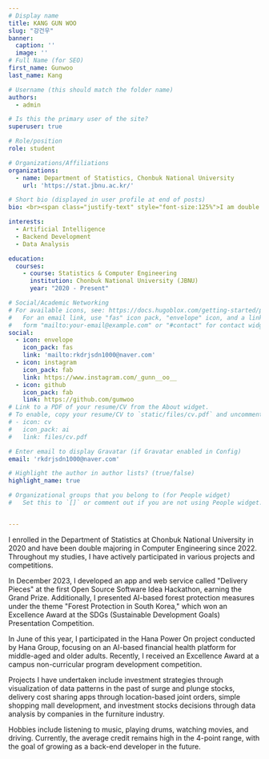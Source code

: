 ```yaml
---
# Display name
title: KANG GUN WOO
slug: "강건우"
banner:
  caption: ''
  image: ''
# Full Name (for SEO)
first_name: Gunwoo
last_name: Kang

# Username (this should match the folder name)
authors:
  - admin

# Is this the primary user of the site?
superuser: true

# Role/position
role: student

# Organizations/Affiliations
organizations:
  - name: Department of Statistics, Chonbuk National University
    url: 'https://stat.jbnu.ac.kr/'

# Short bio (displayed in user profile at end of posts)
bio: <br><span class="justify-text" style="font-size:125%">I am double majoring in Statistics and Computer Engineering at Chonbuk National University.<br> Currently, my grades are in the 4-point range, focusing my studies on data analysis, programming, algorithms, and databases.<br>Through this, I am building a foundation in backend development and artificial intelligence.<br>I have experience conducting securities data analysis and web development projects using Python, R, and JavaScript.</span>

interests:
  - Artificial Intelligence
  - Backend Development
  - Data Analysis

education:
  courses:
    - course: Statistics & Computer Engineering
      institution: Chonbuk National University (JBNU)
      year: "2020 - Present"

# Social/Academic Networking
# For available icons, see: https://docs.hugoblox.com/getting-started/page-builder/#icons
#   For an email link, use "fas" icon pack, "envelope" icon, and a link in the
#   form "mailto:your-email@example.com" or "#contact" for contact widget.
social:
  - icon: envelope
    icon_pack: fas
    link: 'mailto:rkdrjsdn1000@naver.com'
  - icon: instagram
    icon_pack: fab
    link: https://www.instagram.com/_gunn__oo__
  - icon: github
    icon_pack: fab
    link: https://github.com/gumwoo
# Link to a PDF of your resume/CV from the About widget.
# To enable, copy your resume/CV to `static/files/cv.pdf` and uncomment the lines below.
# - icon: cv
#   icon_pack: ai
#   link: files/cv.pdf

# Enter email to display Gravatar (if Gravatar enabled in Config)
email: 'rkdrjsdn1000@naver.com'

# Highlight the author in author lists? (true/false)
highlight_name: true

# Organizational groups that you belong to (for People widget)
#   Set this to `[]` or comment out if you are not using People widget.


---
```


<span class="justify-text">I enrolled in the Department of Statistics at Chonbuk National University in 2020 and have been double majoring in Computer Engineering since 2022. Throughout my studies, I have actively participated in various projects and competitions.

In December 2023, I developed an app and web service called "Delivery Pieces" at the first Open Source Software Idea Hackathon, earning the Grand Prize. Additionally, I presented AI-based forest protection measures under the theme "Forest Protection in South Korea," which won an Excellence Award at the SDGs (Sustainable Development Goals) Presentation Competition.

In June of this year, I participated in the Hana Power On project conducted by Hana Group, focusing on an AI-based financial health platform for middle-aged and older adults. Recently, I received an Excellence Award at a campus non-curricular program development competition.

Projects I have undertaken include investment strategies through visualization of data patterns in the past of surge and plunge stocks, delivery cost sharing apps through location-based joint orders, simple shopping mall development, and investment stocks decisions through data analysis by companies in the furniture industry.

Hobbies include listening to music, playing drums, watching movies, and driving. Currently, the average credit remains high in the 4-point range, with the goal of growing as a back-end developer in the future.</span>
